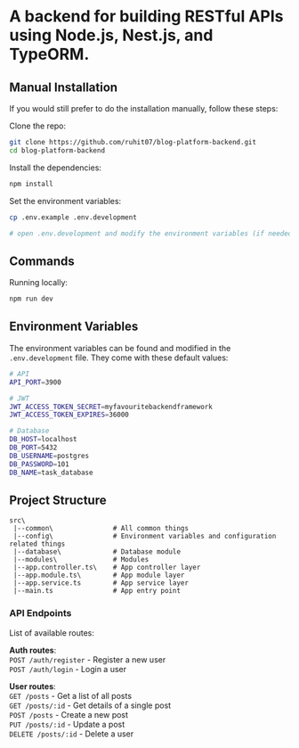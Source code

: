 # A backend for building RESTful APIs using Node.js, Nest.js, and TypeORM.

## Manual Installation

If you would still prefer to do the installation manually, follow these steps:

Clone the repo:

```bash
git clone https://github.com/ruhit07/blog-platform-backend.git
cd blog-platform-backend
```

Install the dependencies:

```bash
npm install
```

Set the environment variables:

```bash
cp .env.example .env.development

# open .env.development and modify the environment variables (if needed)
```

## Commands

Running locally:

```bash
npm run dev
```

## Environment Variables

The environment variables can be found and modified in the `.env.development` file. They come with these default values:

```bash
# API
API_PORT=3900

# JWT
JWT_ACCESS_TOKEN_SECRET=myfavouritebackendframework
JWT_ACCESS_TOKEN_EXPIRES=36000

# Database
DB_HOST=localhost
DB_PORT=5432
DB_USERNAME=postgres
DB_PASSWORD=101
DB_NAME=task_database
```

## Project Structure

```
src\
 |--common\               # All common things
 |--config\               # Environment variables and configuration related things
 |--database\             # Database module
 |--modules\              # Modules
 |--app.controller.ts\    # App controller layer
 |--app.module.ts\        # App module layer
 |--app.service.ts        # App service layer
 |--main.ts               # App entry point
```

### API Endpoints

List of available routes:

**Auth routes**:\
`POST /auth/register` - Register a new user\
`POST /auth/login` - Login a user

**User routes**:\
`GET /posts` - Get a list of all posts\
`GET /posts/:id` - Get details of a single post\
`POST /posts` - Create a new post\
`PUT /posts/:id` - Update a post\
`DELETE /posts/:id` - Delete a user
